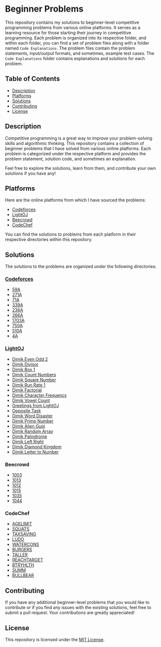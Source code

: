 # Beginner Problems

This repository contains my solutions to beginner-level competitive programming problems from various online platforms. It serves as a learning resource for those starting their journey in competitive programming.
Each problem is organized into its respective folder, and within each folder, you can find a set of problem files along with a folder named `Code Explanations`. The problem files contain the problem statements, input/output formats, and sometimes, example test cases. The `Code Explanations` folder contains explanations and solutions for each problem.


## Table of Contents

- [Description](#description)
- [Platforms](#platforms)
- [Solutions](#solutions)
- [Contributing](#contributing)
- [License](#license)

## Description

Competitive programming is a great way to improve your problem-solving skills and algorithmic thinking. This repository contains a collection of beginner problems that I have solved from various online platforms. Each problem is categorized under the respective platform and provides the problem statement, solution code, and sometimes an explanation.

Feel free to explore the solutions, learn from them, and contribute your own solutions if you have any!

## Platforms

Here are the online platforms from which I have sourced the problems:

- [Codeforces](https://codeforces.com)
- [LightOJ](https://lightoj.com)
- [Beecrowd](https://www.beecrowd.com.br)
- [CodeChef](https://www.codechef.com)

You can find the solutions to problems from each platform in their respective directories within this repository.

## Solutions

The solutions to the problems are organized under the following directories:

### [Codeforces](./Codeforces)

- [59A](Codeforces/59A.c)
- [271A](codeforces/271A.cpp)
- [71A](codeforces/71A.cpp)
- [339A](codeforces/339A.cpp)
- [236A](codeforces/236A.cpp)
- [266A](codeforces/266A.cpp)
- [1703A](codeforces/1703A.cpp)
- [750A](codeforces/750A.cpp)
- [510A](codeforces/510A.cpp)
- [4A](codeforces/4A.cpp)

### [LightOJ](./LightOJ/)

- [Dimik Even Odd 2](LightOJ/dimik-even-odd-2.c)
- [Dimik Divisor](lightoj/dimik-divisor.cpp)
- [Dimik Box 1](lightoj/dimik-box-1.cpp)
- [Dimik Count Numbers](lightoj/dimik-count-numbers.cpp)
- [Dimik Square Number](lightoj/dimik-square-number.cpp)
- [Dimik Run Rate 1](lightoj/dimik-run-rate-1.cpp)
- [Dimik Factorial](lightoj/dimik-factorial.cpp)
- [Dimik Character Frequency](lightoj/dimik-character-frequency.cpp)
- [Dimik Vowel Count](lightoj/dimik-vowel-count.cpp)
- [Greetings from LightOJ](lightoj/greetings-from-lightoj.cpp)
- [Opposite Task](lightoj/opposite-task.cpp)
- [Dimik Word Disaster](lightoj/dimik-word-disaster.cpp)
- [Dimik Prime Number](lightoj/dimik-prime-number.cpp)
- [Dimik Alien Gupi](lightoj/dimik-alien-gupi.cpp)
- [Dimik Random Array](lightoj/dimik-random-array.cpp)
- [Dimik Palindrome](lightoj/dimik-palindrome.cpp)
- [Dimik Left Right](lightoj/dimik-left-right.cpp)
- [Dimik Diamond Kingdom](lightoj/dimik-diamond-kingdom.cpp)
- [Dimik Letter to Number](lightoj/dimik-letter-to-number.cpp)

### Beecrowd

- [1003](beecrowd/1003.cpp)
- [1013](beecrowd/1013.cpp)
- [1012](beecrowd/1012.cpp)
- [1015](beecrowd/1015.cpp)
- [1035](beecrowd/1035.cpp)
- [1044](beecrowd/1044.cpp)

### CodeChef

- [AGELIMIT](codechef/AGELIMIT.cpp)
- [SQUATS](codechef/SQUATS.cpp)
- [TAXSAVING](codechef/TAXSAVING.cpp)
- [LUDO](codechef/LUDO.cpp)
- [WATERCONS](codechef/WATERCONS.cpp)
- [BURGERS](codechef/BURGERS.cpp)
- [TALLER](codechef/TALLER.cpp)
- [REACHTARGET](codechef/REACHTARGET.cpp)
- [BTRYHLTH](codechef/BTRYHLTH.cpp)
- [SUMM](codechef/SUMM.cpp)
- [BULLBEAR](codechef/BULLBEAR.cpp)

## Contributing

If you have any additional beginner-level problems that you would like to contribute or if you find any issues with the existing solutions, feel free to submit a pull request. Your contributions are greatly appreciated!

## License

This repository is licensed under the [MIT License](LICENSE).
